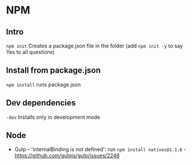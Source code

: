 # NPM

## Intro
`npm init` Creates a package.json file in the folder (add `npm init -y` to say Yes to all questions)

## Install from package.json
`npm install` runs package.json 

## Dev dependencies
`-dev` Installs only in development mode

## Node
* Gulp - 'internalBinding is not defined': run `npm install natives@1.1.6`  - https://github.com/gulpjs/gulp/issues/2246